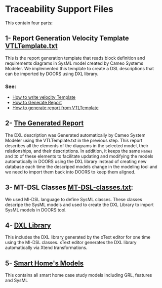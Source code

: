# Traceability Support Files
This contain four parts:


## 1- Report Generation Velocity Template [VTLTemplate.txt](VTLTemplate.txt)
This is the report generation template that reads block definition and requirements diagrams in SysML model created by Cameo Systems Modeler. 
We implemented this template to create a DSL descriptions that can be imported by DOORS using DXL library. 

### See:
- [How to write velocity Template](https://velocity.apache.org/engine/devel/user-guide.html)
- [How to Generate Report](https://docs.nomagic.com/display/MD190/Report+Wizard)
- [How to generate report from VTLTemplate](steps.md)

## 2- [The Generated Report](Report.txt)
The DXL description was Generated automatically by Cameo System Modeler using the VTLTemplate.txt in the previous step. This report describes all the elements of the diagrams in the selected model, their relationships, and their descriptions. In addition, it keeps the same `Names` and `ID` of these elements to facilitate updating and modifying the models automatically in DOORS using the DXL library instead of creating new database each time the descriped models change in the modeling tool and we need to import them back into DOORS to keep them aligned.

## 3- MT-DSL Classes [MT-DSL-classes.txt](MI_DSL_Classes.txt):
We used MI-DSL language to define SysML classes. These classes descripe the SysML models and used to create the DXL Library to import SysML models in DOORS tool. 

## 4- [DXL Library](https://github.com/Smart-Contract-Modelling-uOttawa/Traceability/tree/main/CGS4Adaptation/DXL%20Library%20for%20SysML%20Model)
This includes the DXL library generated by the xText editor for one time using the MI-DSL classes. xText editor generates the DXL library automatically via Xtend transformations.

## 5- [Smart Home's Models](Models/README.md)
This contains all smart home case study models including GRL, features and SysML 



